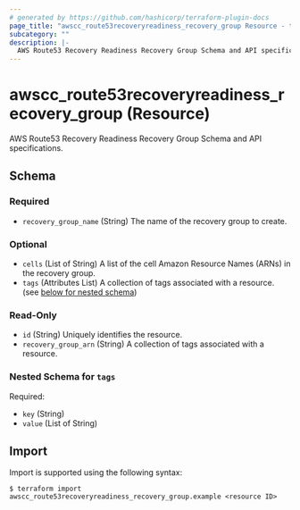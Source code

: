 ```yaml
---
# generated by https://github.com/hashicorp/terraform-plugin-docs
page_title: "awscc_route53recoveryreadiness_recovery_group Resource - terraform-provider-awscc"
subcategory: ""
description: |-
  AWS Route53 Recovery Readiness Recovery Group Schema and API specifications.
---
```


# awscc_route53recoveryreadiness_recovery_group (Resource)

AWS Route53 Recovery Readiness Recovery Group Schema and API specifications.



<!-- schema generated by tfplugindocs -->
## Schema

### Required

- `recovery_group_name` (String) The name of the recovery group to create.

### Optional

- `cells` (List of String) A list of the cell Amazon Resource Names (ARNs) in the recovery group.
- `tags` (Attributes List) A collection of tags associated with a resource. (see [below for nested schema](#nestedatt--tags))

### Read-Only

- `id` (String) Uniquely identifies the resource.
- `recovery_group_arn` (String) A collection of tags associated with a resource.

<a id="nestedatt--tags"></a>
### Nested Schema for `tags`

Required:

- `key` (String)
- `value` (List of String)

## Import

Import is supported using the following syntax:

```shell
$ terraform import awscc_route53recoveryreadiness_recovery_group.example <resource ID>
```
